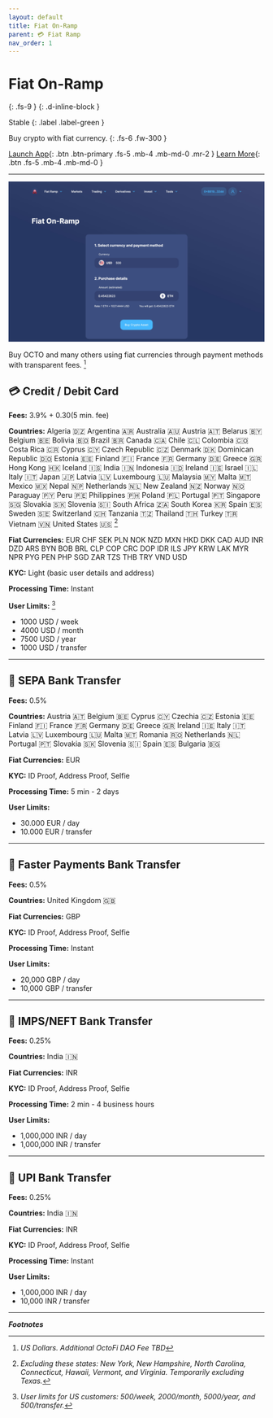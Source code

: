 ```yaml
---
layout: default
title: Fiat On-Ramp
parent: 💳 Fiat Ramp 
nav_order: 1
---
```


# Fiat On-Ramp
{: .fs-9 }
{: .d-inline-block }

Stable
{: .label .label-green }

Buy crypto with fiat currency.
{: .fs-6 .fw-300 }


[Launch App](https://app.octo.fi){: .btn .btn-primary .fs-5 .mb-4 .mb-md-0 .mr-2 } [Learn More](/docs/fiat/off){: .btn .fs-5 .mb-4 .mb-md-0 }

---

![](/assets/images/fiat-on.jpg)

Buy OCTO and many others using fiat currencies through payment methods with transparent fees. [^1]

## 💳 Credit / Debit Card

**Fees:** 3.9% + $0.30 ($5 min. fee)

**Countries:** Algeria 🇩🇿 Argentina 🇦🇷 Australia 🇦🇺 Austria 🇦🇹 Belarus 🇧🇾 Belgium 🇧🇪 Bolivia 🇧🇴 Brazil 🇧🇷 Canada 🇨🇦  Chile 🇨🇱 Colombia 🇨🇴 Costa Rica 🇨🇷 Cyprus 🇨🇾 Czech Republic 🇨🇿 Denmark 🇩🇰 Dominican Republic 🇩🇴 Estonia 🇪🇪 Finland 🇫🇮 France 🇫🇷 Germany 🇩🇪 Greece 🇬🇷 Hong Kong 🇭🇰 Iceland 🇮🇸 India 🇮🇳 Indonesia 🇮🇩 Ireland 🇮🇪 Israel 🇮🇱 Italy 🇮🇹 Japan 🇯🇵 Latvia 🇱🇻 Luxembourg 🇱🇺 Malaysia 🇲🇾 Malta 🇲🇹 Mexico 🇲🇽 Nepal 🇳🇵 Netherlands 🇳🇱 New Zealand 🇳🇿 Norway 🇳🇴 Paraguay 🇵🇾 Peru 🇵🇪 Philippines 🇵🇭 Poland 🇵🇱 Portugal 🇵🇹 Singapore 🇸🇬 Slovakia 🇸🇰 Slovenia 🇸🇮 South Africa 🇿🇦 South Korea 🇰🇷 Spain 🇪🇸 Sweden 🇸🇪 Switzerland 🇨🇭 Tanzania 🇹🇿 Thailand 🇹🇭 Turkey 🇹🇷 Vietnam 🇻🇳 United States 🇺🇸 [^2]

**Fiat Currencies:** EUR CHF SEK PLN NOK NZD MXN HKD DKK CAD AUD INR DZD ARS BYN BOB BRL CLP COP CRC DOP IDR ILS JPY KRW LAK MYR NPR PYG PEN PHP SGD ZAR TZS THB TRY VND USD

**KYC:** Light (basic user details and address)

**Processing Time:** Instant

**User Limits:** [^3]
- 1000 USD / week
- 4000 USD / month
- 7500 USD / year
- 1000 USD / transfer

---

## 🏦 SEPA Bank Transfer

**Fees:** 0.5%

**Countries:** Austria 🇦🇹 Belgium 🇧🇪 Cyprus 🇨🇾 Czechia 🇨🇿 Estonia 🇪🇪 Finland 🇫🇮 France 🇫🇷 Germany 🇩🇪 Greece 🇬🇷 Ireland 🇮🇪 Italy 🇮🇹 Latvia 🇱🇻 Luxembourg 🇱🇺 Malta 🇲🇹 Romania 🇷🇴 Netherlands 🇳🇱 Portugal 🇵🇹 Slovakia 🇸🇰 Slovenia 🇸🇮 Spain 🇪🇸 Bulgaria 🇧🇬

**Fiat Currencies:** EUR 

**KYC:** ID Proof, Address Proof, Selfie

**Processing Time:** 5 min - 2 days

**User Limits:**
- 30.000 EUR / day
- 10.000 EUR / transfer
 
---

## 🏦 Faster Payments Bank Transfer

**Fees:** 0.5%

**Countries:** United Kingdom  🇬🇧

**Fiat Currencies:** GBP 

**KYC:** ID Proof, Address Proof, Selfie

**Processing Time:** Instant

**User Limits:**
- 20,000 GBP / day
- 10,000 GBP / transfer
 
---

## 🏦 IMPS/NEFT Bank Transfer

**Fees:** 0.25%

**Countries:** India  🇮🇳

**Fiat Currencies:** INR 

**KYC:** ID Proof, Address Proof, Selfie

**Processing Time:** 2 min - 4 business hours

**User Limits:**
- 1,000,000 INR / day
- 1,000,000 INR / transfer
 
---

## 🏦 UPI Bank Transfer

**Fees:** 0.25%

**Countries:** India  🇮🇳

**Fiat Currencies:** INR 

**KYC:** ID Proof, Address Proof, Selfie

**Processing Time:** Instant

**User Limits:**
- 1,000,000 INR / day
- 10,000 INR / transfer

---

***Footnotes***

[^1]: *US Dollars. Additional OctoFi DAO Fee TBD*
[^2]: *Excluding these states: New York, New Hampshire, North Carolina, Connecticut, Hawaii, Vermont, and Virginia. Temporarily excluding Texas.*
[^3]: *User limits for US customers: 500/week, 2000/month, 5000/year, and 500/transfer.*
